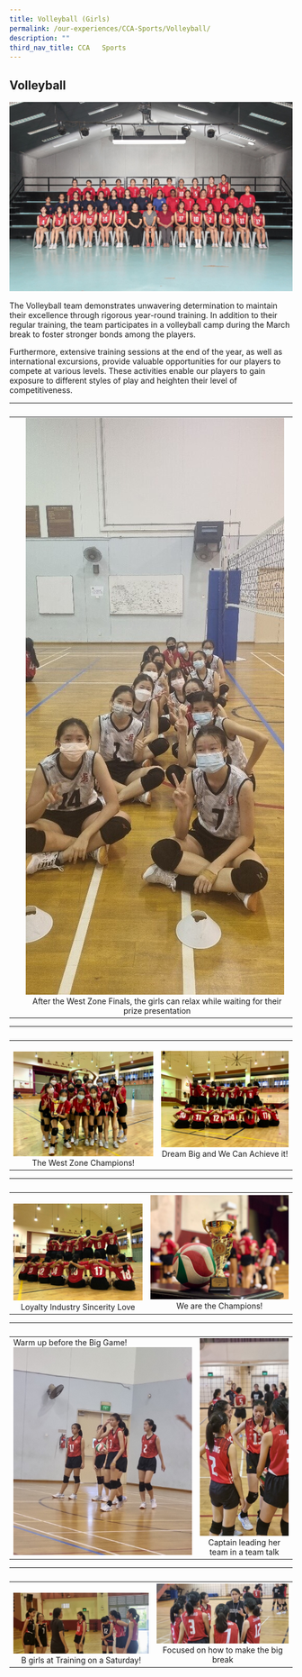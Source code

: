 ```yaml
---
title: Volleyball (Girls)
permalink: /our-experiences/CCA-Sports/Volleyball/
description: ""
third_nav_title: CCA   Sports
---
```

## Volleyball 

![](/images/JSS1_Volleyball.jpg)
<br>

The Volleyball team demonstrates unwavering determination to maintain their excellence through rigorous year-round training. In addition to their regular training, the team participates in a volleyball camp during the March break to foster stronger bonds among the players.

Furthermore, extensive training sessions at the end of the year, as well as international excursions, provide valuable opportunities for our players to compete at various levels. These activities enable our players to gain exposure to different styles of play and heighten their level of competitiveness.

|   |   |  
|---|---|  
| |![](/images/JSV-%20Photo%201.jpg) <center>After the West Zone Finals, the girls can  relax while waiting for their prize presentation</center> |![](/images/JSV-Photo%206.jpg) <center>Restrategising while on a half-time</center>

|   |   |  
|---|---|  
| ![](/images/JSV-%20Photo%202.jpg)<center>The West Zone Champions!</center> | ![](/images/JSV-%20Photo%203.jpg)<center>Dream Big and We Can Achieve it!</center> |

|   |   |  
|---|---|  
| ![](/images/JSV-Photo%204.jpg) <center>Loyalty Industry Sincerity Love</center> |![](/images/JSV-Photo%205.jpg)<center>We are the Champions!</center> |

|   |   |  
|---|---|  
|Warm up before the Big Game! ![](/images/JSV-Photo%207.jpg)<center></center> | ![](/images/JSV-Photo%2010.jpg) <center>Captain leading her team in a team talk</center> |

|   |   |  
|---|---|  
|  ![](/images/JSV-Photo%208.jpg)  <center>B girls at Training on a Saturday!</center> | ![](/images/JSV-Photo%209.jpg) <center>Focused on how to make the big break</center> |